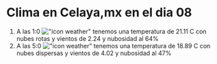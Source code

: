 # Clima en Celaya,mx en el dia 08

1. A las 1:0 !["icon weather"](http://openweathermap.org/img/w/04n.png) tenemos una temperatura de 21.11 C con nubes rotas y  vientos de 2.24 y nubosidad al 64%
1. A las 5:0 !["icon weather"](http://openweathermap.org/img/w/03n.png) tenemos una temperatura de 18.89 C con nubes dispersas y  vientos de 4.02 y nubosidad al 47%
